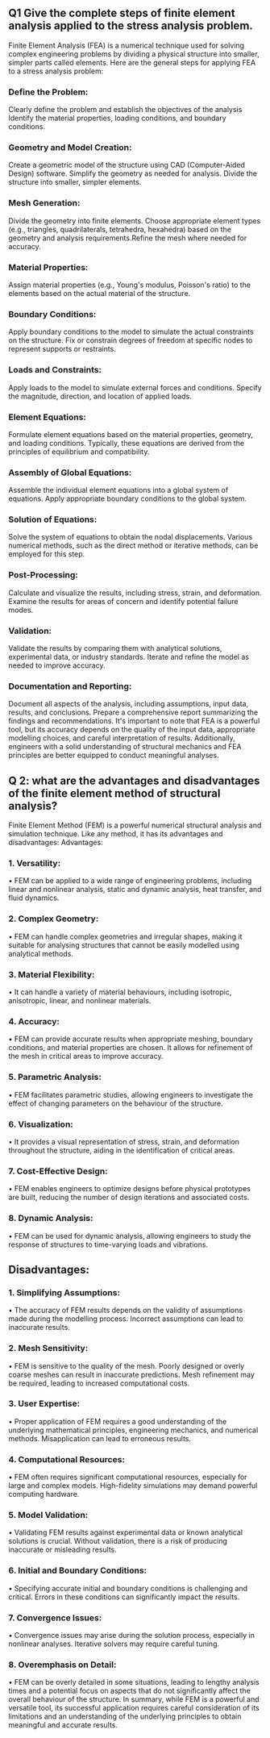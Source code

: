 ## Q1 Give the complete steps of finite element analysis applied to the stress analysis problem.
Finite Element Analysis (FEA) is a numerical technique used for solving complex engineering problems by dividing a physical structure into smaller, simpler parts called elements. Here are the general steps for applying FEA to a stress analysis problem:
### Define the Problem:
Clearly define the problem and establish the objectives of the analysis Identify the material properties, loading conditions, and boundary conditions.
### Geometry and Model Creation:
Create a geometric model of the structure using CAD (Computer-Aided Design) software. Simplify the geometry as needed for analysis. Divide the structure into smaller, simpler elements.
### Mesh Generation:
Divide the geometry into finite elements. Choose appropriate element types (e.g., triangles, quadrilaterals, tetrahedra, hexahedra) based on the geometry and analysis requirements.Refine the mesh where needed for accuracy.
### Material Properties:
Assign material properties (e.g., Young's modulus, Poisson's ratio) to the elements based on the actual material of the structure.
### Boundary Conditions:
Apply boundary conditions to the model to simulate the actual constraints on the structure. Fix or constrain degrees of freedom at specific nodes to represent supports or restraints.
### Loads and Constraints:
Apply loads to the model to simulate external forces and conditions. Specify the magnitude, direction, and location of applied loads.
### Element Equations:
Formulate element equations based on the material properties, geometry, and loading conditions. Typically, these equations are derived from the principles of equilibrium and compatibility.
### Assembly of Global Equations:
Assemble the individual element equations into a global system of equations. Apply appropriate boundary conditions to the global system.
### Solution of Equations:
Solve the system of equations to obtain the nodal displacements. Various numerical methods, such as the direct method or iterative methods, can be employed for this step.
### Post-Processing:
Calculate and visualize the results, including stress, strain, and deformation. Examine the results for areas of concern and identify potential failure modes.
### Validation:
Validate the results by comparing them with analytical solutions, experimental data, or industry standards. Iterate and refine the model as needed to improve accuracy.
### Documentation and Reporting:
Document all aspects of the analysis, including assumptions, input data, results, and conclusions. Prepare a comprehensive report summarizing the findings and recommendations. It's important to note that FEA is a powerful tool, but its accuracy depends on the quality of the input data, appropriate modelling choices, and careful interpretation of results. Additionally, engineers with a solid understanding of structural mechanics and FEA principles are better equipped to conduct meaningful analyses.

## Q 2: what are the advantages and disadvantages of the finite element method of structural analysis?
Finite Element Method (FEM) is a powerful numerical structural analysis and simulation technique. Like any method, it has its advantages and disadvantages:
Advantages:
### 1.	Versatility:
•	FEM can be applied to a wide range of engineering problems, including linear and nonlinear analysis, static and dynamic analysis, heat transfer, and fluid dynamics.
### 2.	Complex Geometry:
•	FEM can handle complex geometries and irregular shapes, making it suitable for analysing structures that cannot be easily modelled using analytical methods.
### 3.	Material Flexibility:
•	It can handle a variety of material behaviours, including isotropic, anisotropic, linear, and nonlinear materials.
### 4.	Accuracy:
•	FEM can provide accurate results when appropriate meshing, boundary conditions, and material properties are chosen. It allows for refinement of the mesh in critical areas to improve accuracy.
### 5.	Parametric Analysis:
•	FEM facilitates parametric studies, allowing engineers to investigate the effect of changing parameters on the behaviour of the structure.
### 6.	Visualization:
•	It provides a visual representation of stress, strain, and deformation throughout the structure, aiding in the identification of critical areas.
### 7.	Cost-Effective Design:
•	FEM enables engineers to optimize designs before physical prototypes are built, reducing the number of design iterations and associated costs.
### 8.	Dynamic Analysis:
•	FEM can be used for dynamic analysis, allowing engineers to study the response of structures to time-varying loads and vibrations.
## Disadvantages:
### 1.	Simplifying Assumptions:
•	The accuracy of FEM results depends on the validity of assumptions made during the modelling process. Incorrect assumptions can lead to inaccurate results.
### 2.	Mesh Sensitivity:
•	FEM is sensitive to the quality of the mesh. Poorly designed or overly coarse meshes can result in inaccurate predictions. Mesh refinement may be required, leading to increased computational costs.
### 3.	User Expertise:
•	Proper application of FEM requires a good understanding of the underlying mathematical principles, engineering mechanics, and numerical methods. Misapplication can lead to erroneous results.
### 4.	Computational Resources:
•	FEM often requires significant computational resources, especially for large and complex models. High-fidelity simulations may demand powerful computing hardware.
### 5.	Model Validation:
•	Validating FEM results against experimental data or known analytical solutions is crucial. Without validation, there is a risk of producing inaccurate or misleading results.
### 6.	Initial and Boundary Conditions:
•	Specifying accurate initial and boundary conditions is challenging and critical. Errors in these conditions can significantly impact the results.
### 7.	Convergence Issues:
•	Convergence issues may arise during the solution process, especially in nonlinear analyses. Iterative solvers may require careful tuning.
### 8.	Overemphasis on Detail:
•	FEM can be overly detailed in some situations, leading to lengthy analysis times and a potential focus on aspects that do not significantly affect the overall behaviour of the structure.
In summary, while FEM is a powerful and versatile tool, its successful application requires careful consideration of its limitations and an understanding of the underlying principles to obtain meaningful and accurate results.


